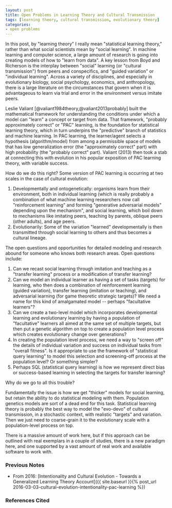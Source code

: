```yaml
---
layout: post
title: Open Problems in Learning Theory and Cultural Transmission
tags: [learning theory, cultural transmission, evolutionary theory]
categories: 
- open problems
---
```


In this post, by "learning theory" I really mean "statistical learning theory," rather than what social scientists mean by "social learning".  In machine learning and computer science, a large amount of research is going into creating models of how to "learn from data".  A key lesson from Boyd and Richerson is the interplay between "social" learning (or "cultural transmission") from peers and conspecifics, and "guided variation" or "individual learning".  Across a variety of disciplines, and especially in evolutionary biology, social psychology, economics, and anthropology, there is a large literature on the circumstances that govern when it is advantageous to learn via trial and error in the environment versus imitate peers.  

Leslie Valiant [@valiant1984theory,@valiant2013probably] built the mathematical framework for understanding the conditions under which a model can "learn" a concept or target from data.  That framework, "probably approximately correct" or "PAC" learning, is the foundation for statistical learning theory, which in turn underpins the "predictive" branch of statistics and machine learning.  In PAC learning, the learner/agent selects a hypothesis (algorithm/model) from among a permissible space of models that has low generalization error (the "approximately correct" part) with high probability (the "probably correct" part).  Valiant (2013) then took a stab at connecting this with evolution in his popular exposition of PAC learning theory, with variable success.

How do we do this right?  Some version of PAC learning is occurring at two scales in the case of cultural evolution:

1.  Developmentally and ontogenetically:  organisms learn from their environment, both in individual learning (which is really probably a combination of what machine learning researchers now call "reinforcement learning" and forming "generative adversarial models" depending upon the mechanism", and social learning, which boil down to mechanisms like imitating peers, teaching by parents, oblique peers (other adults), and age peers.  
1.  Evolutionarily:  Some of the variation "learned" developmentally is then transmitted through social learning to others and thus becomes a cultural lineage.  

The open questions and opportunities for detailed modeling and research abound for someone who knows both research areas.  Open questions include:

1.  Can we recast social learning through imitation and teaching as a "transfer learning" process or a modification of transfer learning?
1.  Can we model an individual learner as having a set of tasks (targets) for learning, who then does a combination of reinforcement learning (guided variation), transfer learning (imitation or teaching), and adversarial learning (for game theoretic strategic targets)?  We need a name for this kind of amalgamated model -- perhaps "facultative learners"?
1.  Can we create a two-level model which incorporates developmental learning and evolutionary learning by having a population of "facultative" learners all aimed at the same set of multiple targets, but then put a genetic algorithm on top to create a population level process which creates evolutionary change over generations?
1.  In creating the population level process, we need a way to "screen off" the details of individual variation and success on individual tasks from "overall fitness".  Is it appropriate to use the framework of "statistical query learning" to model this selection and screening-off process at the population level?  Or something simpler?  
1.  Perhaps SQL (statistical query learning) is how we represent direct bias or success-based learning in selecting the targets for transfer learning?

Why do we go to all this trouble?  

Fundamentally the issue is how we get "thicker" models for social learning, but retain the ability to do statistical modeling with them.  Population genetics models are sort of a dead end for this task.  Statistical learning theory is probably the best way to model the "evo-devo" of cultural transmission, in a stochastic context, with realistic "targets" and variation.  Then we just need to coarse-grain it to the evolutionary scale with a population-level process on top.  

There is a massive amount of work here, but if this approach can be outlined with real exemplars in a couple of studies, there is a new paradigm here, and one supported by a vast amount of real work and available software to work with.

### Previous Notes ###

* From 2016:  [Intentionality and Cultural Evolution - Towards a Generalized Learning Theory Account]({{ site.baseurl }}{% post_url 2016-03-03-cultural-evolution-intentionality-pac-learning %})



### References Cited ###

